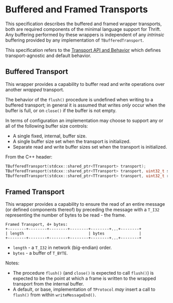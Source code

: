 # Buffered and Framed Transports

This specification describes the buffered and framed wrapper transports, both are required components of the minimal language support for Thrift. Any buffering performed by these wrappers is independent of any *intrinsic* buffering provided by any implementation of `TBufferedTransport`.

This specification refers to the [Transport API and Behavior](https://johnstonskj.github.io/thrift-specs/transport-api) which defines transport-agnostic and default behavior.

## Buffered Transport

This wrapper provides a capability to buffer read and write operations over another *wrapped* transport. 

The behavior of the `flush()` procedure is undefined when writing to a buffered transport; in general it is assumed that writes *only* occur when the buffer is full, or on `close()` if the buffer is not empty.

In terms of configuration an implementation may choose to support any or all of the following buffer size controls:

* A single fixed, internal, buffer size.
* A single buffer size set when the transport is initialized.
* Separate read and write buffer sizes set when the transport is initialized.

From the C++ header:

```c++
TBufferedTransport(stdcxx::shared_ptr<TTransport> transport);
TBufferedTransport(stdcxx::shared_ptr<TTransport> transport, uint32_t sz);
TBufferedTransport(stdcxx::shared_ptr<TTransport> transport, uint32_t rsz, uint32_t wsz);
```

## Framed Transport

This wrapper provides a capability to ensure the read of an entire message (or defined components thereof) by preceding the message with a `T_I32` representing the number of bytes to be read - the frame. 

```
Framed Transport, 4+ bytes:
+--------+--------+--------+--------+--------+...+--------+
| length                            | bytes               |
+--------+--------+--------+--------+--------+...+--------+
```

* `length` - a `T_I32` in network (big-endian) order.
* `bytes` - a buffer of `T_BYTE`.

Notes:

* The procedure `flush()` (and `close()` is expected to call `flush()`) is expected to be the point at which a frame is written to the wrapped transport from the internal buffer.
* A default, or base, implementation of `TProtocol` *may* insert a call to `flush()` from within `writeMessageEnd()`.
